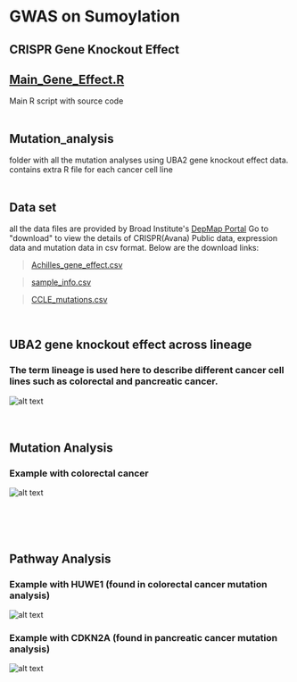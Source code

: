 # GWAS on Sumoylation

## CRISPR Gene Knockout Effect

## [Main_Gene_Effect.R](https://github.com/jameshyojaelee/Gene_knockout_effect/raw/main/Main_Gene_effect.R)
Main R script with source code <br />
<br />

## Mutation_analysis
folder with all the mutation analyses using UBA2 gene knockout effect data. contains extra R file for each cancer cell line <br />
<br />

## Data set
all the data files are provided by Broad Institute's [DepMap Portal](https://depmap.org/portal/)
Go to "download" to view the details of CRISPR(Avana) Public data, expression data and mutation data in csv format. Below are the download links:

>[Achilles_gene_effect.csv](https://ndownloader.figshare.com/files/25494359)

>[sample_info.csv](https://ndownloader.figshare.com/files/25494443)

>[CCLE_mutations.csv](https://ndownloader.figshare.com/files/25494419)

<br />

## UBA2 gene knockout effect across lineage 
### **The term lineage is used here to describe different cancer cell lines such as colorectal and pancreatic cancer.**
![alt text](https://github.com/jameshyojaelee/gene_knockout_effect/blob/main/UBA2_gene_KO_effect_per_lineage.png)
<br />
<br />
<br />

## Mutation Analysis
### Example with colorectal cancer
![alt text](https://github.com/jameshyojaelee/gene_knockout_effect/blob/main/mutation_analysis/analysis%20results/colorectal.png)
<br />
<br />
<br />
<br />
<br />

## Pathway Analysis
### Example with HUWE1 (found in colorectal cancer mutation analysis) 
![alt text](https://github.com/jameshyojaelee/Gene_knockout_effect/blob/main/pathway_analysis/HUWE1/hsa04120.png)

### Example with CDKN2A (found in pancreatic cancer mutation analysis) 
![alt text](https://github.com/jameshyojaelee/Gene_knockout_effect/blob/main/pathway_analysis/CDKN2A/hsa04110.png)

